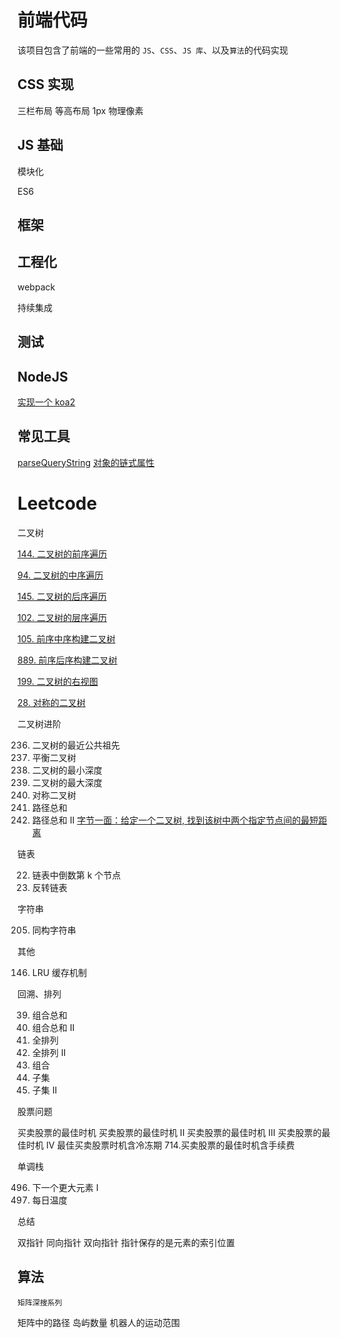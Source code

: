 # 前端代码

该项目包含了前端的一些常用的 `JS`、`CSS`、`JS 库`、以及`算法`的代码实现

## CSS 实现

三栏布局
等高布局
1px 物理像素

## JS 基础

模块化

ES6

## 框架

## 工程化

webpack

持续集成

## 测试

## NodeJS

[实现一个 koa2](https://github.com/amelia-coding/coding/blob/master/Nodejs/实现koa/like-koa2.js)

## 常见工具

[parseQueryString](https://github.com/amelia-coding/coding/blob/master/工具类/解析url参数.js)
[对象的链式属性](https://github.com/amelia-coding/coding/blob/master/工具类/对象的链式属性.js)


# Leetcode

二叉树

[144. 二叉树的前序遍历]()

[94. 二叉树的中序遍历]()

[145. 二叉树的后序遍历]()

[102. 二叉树的层序遍历]()

[105. 前序中序构建二叉树]()

[889. 前序后序构建二叉树]()

[199. 二叉树的右视图]()

[28. 对称的二叉树](https://github.com/amelia-coding/coding/blob/master/%E7%AE%97%E6%B3%95/leetcode/28.对称的二叉树.js)

二叉树进阶

236. 二叉树的最近公共祖先
110. 平衡二叉树
111. 二叉树的最小深度
104. 二叉树的最大深度
101. 对称二叉树
112. 路径总和
113. 路径总和 II
[字节一面：给定一个二叉树, 找到该树中两个指定节点间的最短距离](https://github.com/sisterAn/JavaScript-Algorithms/issues/82)

链表

22. 链表中倒数第 k 个节点
206. 反转链表

字符串

205. 同构字符串

其他

146. LRU 缓存机制

回溯、排列

39. 组合总和
40. 组合总和 II
46. 全排列
47. 全排列 II
77. 组合
78. 子集
90. 子集 II

股票问题

买卖股票的最佳时机
买卖股票的最佳时机 II
买卖股票的最佳时机 III
买卖股票的最佳时机 IV
最佳买卖股票时机含冷冻期
714.买卖股票的最佳时机含手续费

单调栈

496. 下一个更大元素 I
739. 每日温度

总结

双指针
同向指针
双向指针
指针保存的是元素的索引位置


## 算法



`矩阵深搜系列`

矩阵中的路径
岛屿数量
机器人的运动范围
